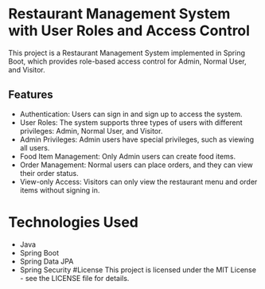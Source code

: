 # Restaurant Management System with User Roles and Access Control
This project is a Restaurant Management System implemented in Spring Boot, which provides role-based access control for Admin, Normal User, and Visitor.

## Features
* Authentication: Users can sign in and sign up to access the system.
* User Roles: The system supports three types of users with different privileges: Admin, Normal User, and Visitor.
* Admin Privileges: Admin users have special privileges, such as viewing all users.
* Food Item Management: Only Admin users can create food items.
* Order Management: Normal users can place orders, and they can view their order status.
* View-only Access: Visitors can only view the restaurant menu and order items without signing in.
# Technologies Used
* Java
* Spring Boot
* Spring Data JPA
* Spring Security
#License
This project is licensed under the MIT License - see the LICENSE file for details.
